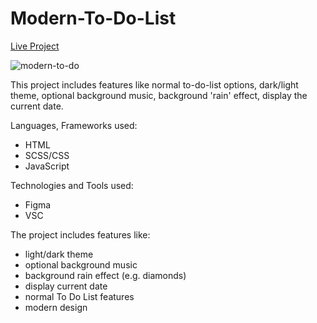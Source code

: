# Modern-To-Do-List

<a href="https://cosmin-panescu.github.io/Modern-To-Do-List/">Live Project</a>

![modern-to-do](https://user-images.githubusercontent.com/107345473/178911734-d74ffc99-8417-481f-b968-e08ff3cb23b6.png)

This project includes features like normal to-do-list options, dark/light theme, optional background music, background 'rain' effect, display the current date.

Languages, Frameworks used:
- HTML
- SCSS/CSS
- JavaScript

Technologies and Tools used:
- Figma
- VSC

The project includes features like:
- light/dark theme 
- optional background music
- background rain effect (e.g. diamonds)
- display current date 
- normal To Do List features
- modern design
